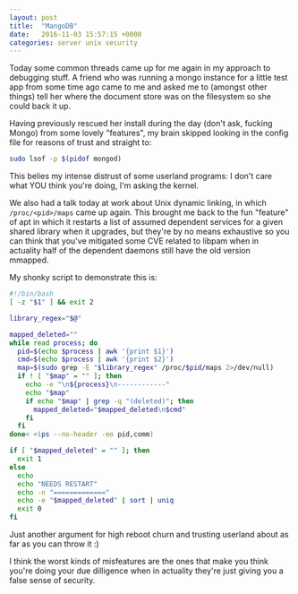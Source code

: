```yaml
---
layout: post
title:  "MangoDB"
date:   2016-11-03 15:57:15 +0000
categories: server unix security
---
```

Today some common threads came up for me again in my approach to debugging
stuff. A friend who was running a mongo instance for a little test app from
some time ago came to me and asked me to (amongst other things) tell her where
the document store was on the filesystem so she could back it up.

Having previously rescued her install during the day (don't ask, fucking Mongo)
from some lovely "features", my brain skipped looking in the config file for
reasons of trust and straight to:

```bash
sudo lsof -p $(pidof mongod)
```

This belies my intense distrust of some userland programs: I don't care what YOU
think you're doing, I'm asking the kernel.

We also had a talk today at work about Unix dynamic linking, in which
`/proc/<pid>/maps` came up again. This brought me back to the fun "feature" of
apt in which it restarts a list of assumed dependent services for a given shared
library when it upgrades, but they're by no means exhaustive so you can think
that you've mitigated some CVE related to libpam when in actuality half of the
dependent daemons still have the old version mmapped.

My shonky script to demonstrate this is:

```bash
#!/bin/bash
[ -z "$1" ] && exit 2

library_regex="$@"

mapped_deleted=""
while read process; do 
  pid=$(echo $process | awk '{print $1}')
  cmd=$(echo $process | awk '{print $2}')
  map=$(sudo grep -E "$library_regex" /proc/$pid/maps 2>/dev/null)
  if ! [ "$map" = "" ]; then
    echo -e "\n${process}\n------------"
    echo "$map"
    if echo "$map" | grep -q "(deleted)"; then
      mapped_deleted="$mapped_deleted\n$cmd"
    fi
  fi
done< <(ps --no-header -eo pid,comm)

if [ "$mapped_deleted" = "" ]; then
  exit 1
else
  echo
  echo "NEEDS RESTART"
  echo -n "============="
  echo -e "$mapped_deleted" | sort | uniq
  exit 0
fi
```

Just another argument for high reboot churn and trusting userland about as far
as you can throw it :)

I think the worst kinds of misfeatures are the ones that make you think you're
doing your due dilligence when in actuality they're just giving you a false
sense of security.
